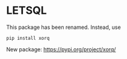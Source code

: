 # LETSQL

This package has been renamed. Instead, use

```shell
pip install xorq
```

New package: https://pypi.org/project/xorq/